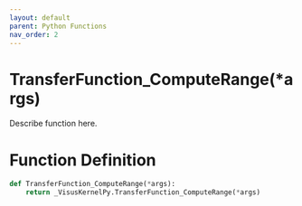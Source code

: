 ```yaml
---
layout: default
parent: Python Functions
nav_order: 2
---
```


# TransferFunction_ComputeRange(*args)

Describe function here.

# Function Definition

```python
def TransferFunction_ComputeRange(*args):
    return _VisusKernelPy.TransferFunction_ComputeRange(*args)
```
